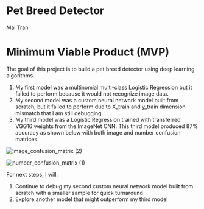 # Pet Breed Detector
Mai Tran

# Minimum Viable Product (MVP)
The goal of this project is to build a pet breed detector using deep learning algorithms. 

1) My first model was a multinomial multi-class Logistic Regression but it failed to perform because it would not recognize image data.
2) My second model was a custom neural network model built from scratch, but it failed to perform due to X_train and y_train dimension mismatch that I am still debugging. 
3) My third model was a Logistic Regression trained with transferred VGG16 weights from the ImageNet CNN. This third model produced 87% accuracy as shown below with both image and number confusion matrices. 

![image_confusion_matrix (2)](https://user-images.githubusercontent.com/67651332/177449330-13958bdb-f106-4d8b-8059-85a5dd64ac93.png)

![number_confusion_matrix (1)](https://user-images.githubusercontent.com/67651332/177449349-fa9edfbb-75c8-4e19-9ddf-af39b1f986a9.png)

For next steps, I will:
1) Continue to debug my second custom neural network model built from scratch with a smaller sample for quick turnaround
2) Explore another model that might outperform my third model
